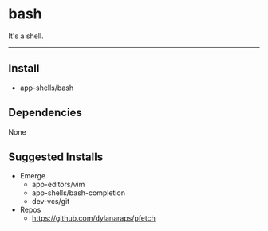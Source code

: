 # bash

It's a shell.

-------------------------------------------------------------------------------

## Install

- app-shells/bash

## Dependencies

None

## Suggested Installs

- Emerge
  - app-editors/vim
  - app-shells/bash-completion
  - dev-vcs/git
- Repos
  - https://github.com/dylanaraps/pfetch
